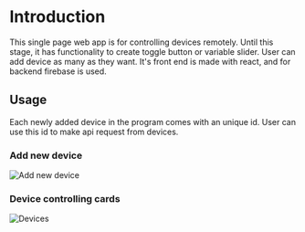 # Introduction

This single page web app is for controlling devices remotely. Until this stage, it has functionality to create toggle button or variable slider. User can add device as many as they want. It's front end is made with react, and for backend firebase is used.
 
## Usage

Each newly added device in the program comes with an unique id. User can use this id to make api request from devices.

### Add new device
![Add new device](https://i.ibb.co/NtSKHqQ/121694695-381990022956429-6053530091807832215-n.jpg)
### Device controlling cards
![Devices](https://i.ibb.co/zhSsRWN/121611277-709407109982192-1689575882402430966-n.jpg)
